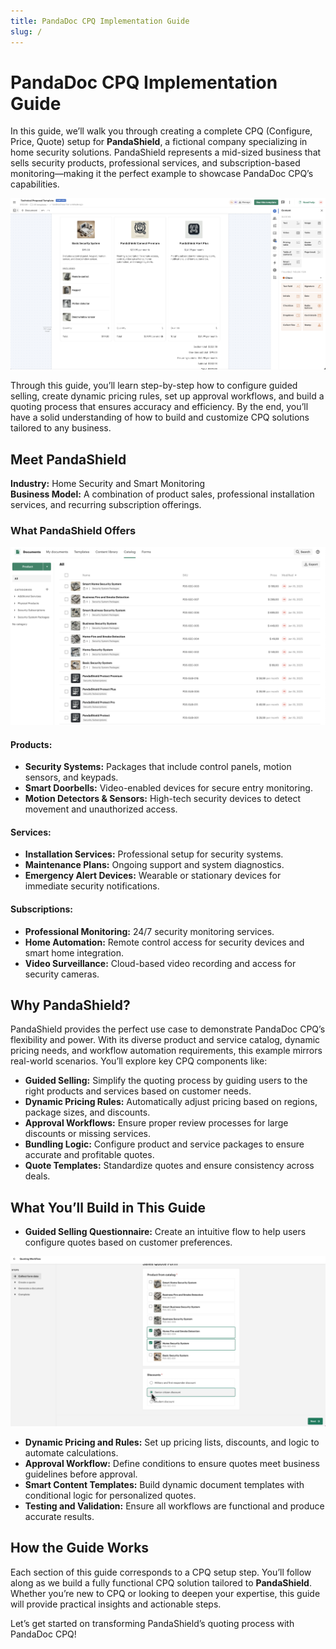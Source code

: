 ```yaml
---
title: PandaDoc CPQ Implementation Guide
slug: /
---
```


# PandaDoc CPQ Implementation Guide

In this guide, we’ll walk you through creating a complete CPQ (Configure, Price, Quote) setup for **PandaShield**, a fictional company specializing in home security solutions. PandaShield represents a mid-sized business that sells security products, professional services, and subscription-based monitoring—making it the perfect example to showcase PandaDoc CPQ’s capabilities.

![Select Values in the Form](/img/template/document_overview.png)

Through this guide, you’ll learn step-by-step how to configure guided selling, create dynamic pricing rules, set up approval workflows, and build a quoting process that ensures accuracy and efficiency. By the end, you’ll have a solid understanding of how to build and customize CPQ solutions tailored to any business.

## Meet PandaShield
**Industry:** Home Security and Smart Monitoring  
**Business Model:** A combination of product sales, professional installation services, and recurring subscription offerings.

### What PandaShield Offers

![Select Values in the Form](/img/catalog/product_catalog_overview.png)

#### **Products:**
- **Security Systems:** Packages that include control panels, motion sensors, and keypads.
- **Smart Doorbells:** Video-enabled devices for secure entry monitoring.
- **Motion Detectors & Sensors:** High-tech security devices to detect movement and unauthorized access.



#### **Services:**
- **Installation Services:** Professional setup for security systems.
- **Maintenance Plans:** Ongoing support and system diagnostics.
- **Emergency Alert Devices:** Wearable or stationary devices for immediate security notifications.

#### **Subscriptions:**
- **Professional Monitoring:** 24/7 security monitoring services.
- **Home Automation:** Remote control access for security devices and smart home integration.
- **Video Surveillance:** Cloud-based video recording and access for security cameras.

## Why PandaShield?
PandaShield provides the perfect use case to demonstrate PandaDoc CPQ’s flexibility and power. With its diverse product and service catalog, dynamic pricing needs, and workflow automation requirements, this example mirrors real-world scenarios. You’ll explore key CPQ components like:

- **Guided Selling:** Simplify the quoting process by guiding users to the right products and services based on customer needs.
- **Dynamic Pricing Rules:** Automatically adjust pricing based on regions, package sizes, and discounts.
- **Approval Workflows:** Ensure proper review processes for large discounts or missing services.
- **Bundling Logic:** Configure product and service packages to ensure accurate and profitable quotes.
- **Quote Templates:** Standardize quotes and ensure consistency across deals.

## What You’ll Build in This Guide

- **Guided Selling Questionnaire:** Create an intuitive flow to help users configure quotes based on customer preferences.

![Select Values in the Form](/img/test_workflow/select_values_in_the_form.png)

- **Dynamic Pricing and Rules:** Set up pricing lists, discounts, and logic to automate calculations.
- **Approval Workflow:** Define conditions to ensure quotes meet business guidelines before approval.
- **Smart Content Templates:** Build dynamic document templates with conditional logic for personalized quotes.
- **Testing and Validation:** Ensure all workflows are functional and produce accurate results.

## How the Guide Works
Each section of this guide corresponds to a CPQ setup step. You’ll follow along as we build a fully functional CPQ solution tailored to **PandaShield**. Whether you’re new to CPQ or looking to deepen your expertise, this guide will provide practical insights and actionable steps.

Let’s get started on transforming PandaShield’s quoting process with PandaDoc CPQ!